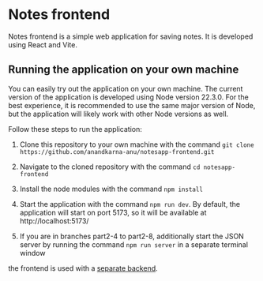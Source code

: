 # Notes frontend

Notes frontend is a simple web application for saving notes. It is developed using React and Vite.
## Running the application on your own machine

You can easily try out the application on your own machine. The current version of the application is developed using Node version 22.3.0. For the best experience, it is recommended to use the same major version of Node, but the application will likely work with other Node versions as well.

Follow these steps to run the application:

1. Clone this repository to your own machine with the command `git clone https://github.com/anandkarna-anu/notesapp-frontend.git`

2. Navigate to the cloned repository with the command `cd notesapp-frontend`

3. Install the node modules with the command `npm install`

4. Start the application with the command `npm run dev`. By default, the application will start on port 5173, so it will be available at http://localhost:5173/

5. If you are in branches part2-4 to part2-8, additionally start the JSON server by running the command `npm run server` in a separate terminal window

 the frontend is used with a [separate backend](https://github.com/anandkarna-anu/backend).

